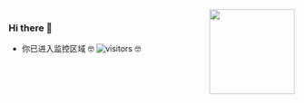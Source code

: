 <img align="right" src="https://github-readme-stats.vercel.app/api?username=zk4" style="height:150px;">  

### Hi there 👋
* 你已进入监控区域 🤓 ![visitors](https://visitor-badge.glitch.me/badge?page_id=zk4.zk4.readme) 🤓

